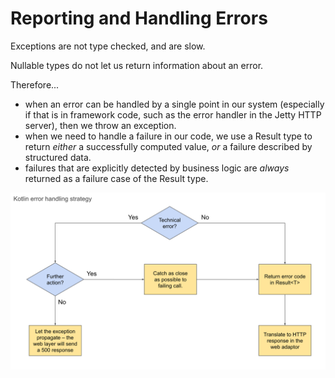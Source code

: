 # Reporting and Handling Errors

Exceptions are not type checked, and are slow.

Nullable types do not let us return information about an error.

Therefore...

 * when an error can be handled by a single point in our system (especially if that is in framework code, such as the error handler in the Jetty HTTP server), then we throw an exception.
 * when we need to handle a failure in our code, we use a Result type to return _either_ a successfully computed value, _or_ a failure described by structured data.
 * failures that are explicitly detected by business logic are _always_ returned as a failure case of the Result type.

![Exception or Result?](error-reporting.svg)

